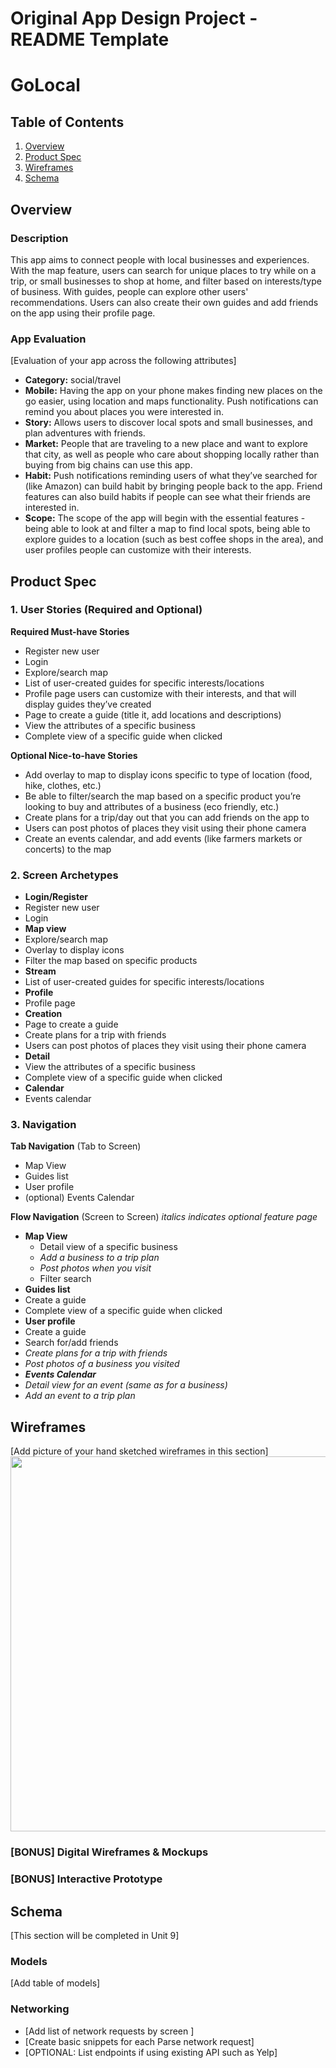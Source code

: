 Original App Design Project - README Template
===

# GoLocal

## Table of Contents
1. [Overview](#Overview)
1. [Product Spec](#Product-Spec)
1. [Wireframes](#Wireframes)
2. [Schema](#Schema)

## Overview
### Description
This app aims to connect people with local businesses and experiences. With the map feature, users can search for unique places to try while on a trip, or small businesses to shop at home, and filter based on interests/type of business. With guides, people can explore other users' recommendations. Users can also create their own guides and add friends on the app using their profile page.

### App Evaluation
[Evaluation of your app across the following attributes]
- **Category:** social/travel
- **Mobile:** Having the app on your phone makes finding new places on the go easier, using location and maps functionality. Push notifications can remind you about places you were interested in.
- **Story:** Allows users to discover local spots and small businesses, and plan adventures with friends.
- **Market:** People that are traveling to a new place and want to explore that city, as well as people who care about shopping locally rather than buying from big chains can use this app.
- **Habit:** Push notifications reminding users of what they’ve searched for (like Amazon) can build habit by bringing people back to the app. Friend features can also build habits if people can see what their friends are interested in.
- **Scope:** The scope of the app will begin with the essential features - being able to look at and filter a map to find local spots, being able to explore guides to a location (such as best coffee shops in the area), and user profiles people can customize with their interests.

## Product Spec

### 1. User Stories (Required and Optional)

**Required Must-have Stories**

- Register new user
- Login
- Explore/search map
- List of user-created guides for specific interests/locations
- Profile page users can customize with their interests, and that will display guides they’ve created
- Page to create a guide (title it, add locations and descriptions)
- View the attributes of a specific business
- Complete view of a specific guide when clicked

**Optional Nice-to-have Stories**

- Add overlay to map to display icons specific to type of location (food, hike, clothes, etc.)
- Be able to filter/search the map based on a specific product you’re looking to buy and attributes of a business (eco friendly, etc.)
- Create plans for a trip/day out that you can add friends on the app to
- Users can post photos of places they visit using their phone camera
- Create an events calendar, and add events (like farmers markets or concerts) to the map

### 2. Screen Archetypes 

- **Login/Register**
- Register new user
- Login
- **Map view**
- Explore/search map
- Overlay to display icons
- Filter the map based on specific products
- **Stream**
- List of user-created guides for specific interests/locations
- **Profile**
- Profile page
- **Creation**
- Page to create a guide
- Create plans for a trip with friends
- Users can post photos of places they visit using their phone camera
- **Detail**
- View the attributes of a specific business
- Complete view of a specific guide when clicked
- **Calendar**
- Events calendar

### 3. Navigation

**Tab Navigation** (Tab to Screen)

- Map View
- Guides list
- User profile
- (optional) Events Calendar

**Flow Navigation** (Screen to Screen)
*italics indicates optional feature page*

- **Map View**
  - Detail view of a specific business
  - *Add a business to a trip plan*
  - *Post photos when you visit*
  - Filter search
- **Guides list**
- Create a guide
- Complete view of a specific guide when clicked
- **User profile**
- Create a guide
- Search for/add friends
- *Create plans for a trip with friends*
- *Post photos of a business you visited*
- ***Events Calendar***
- *Detail view for an event (same as for a business)*
- *Add an event to a trip plan*

## Wireframes
[Add picture of your hand sketched wireframes in this section]
<img src="YOUR_WIREFRAME_IMAGE_URL" width=600>

### [BONUS] Digital Wireframes & Mockups

### [BONUS] Interactive Prototype

## Schema 
[This section will be completed in Unit 9]
### Models
[Add table of models]
### Networking
- [Add list of network requests by screen ]
- [Create basic snippets for each Parse network request]
- [OPTIONAL: List endpoints if using existing API such as Yelp]


